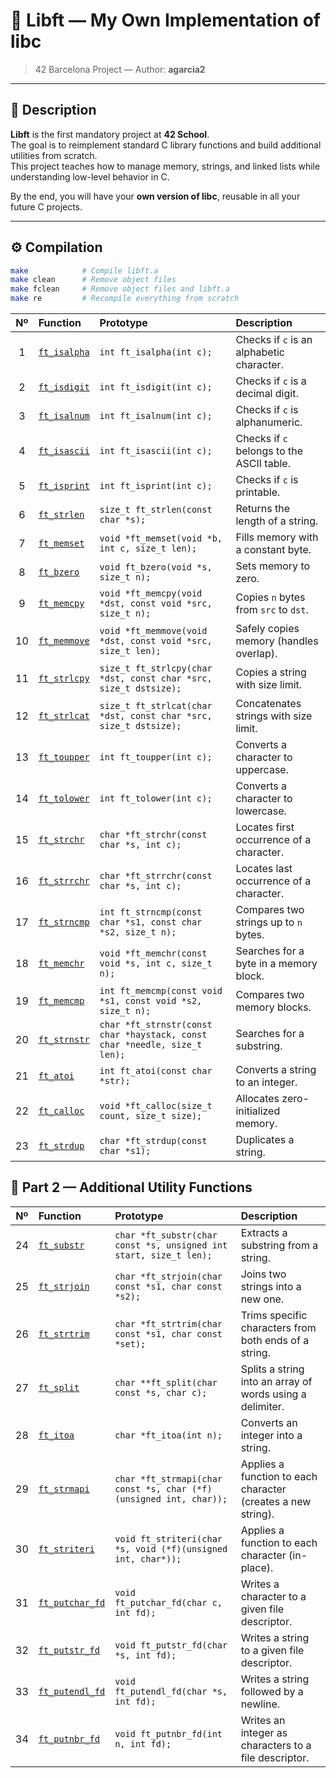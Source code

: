 # 🧠 Libft — My Own Implementation of libc

> 42 Barcelona Project — Author: **agarcia2**

---

## 📖 Description

**Libft** is the first mandatory project at **42 School**.  
The goal is to reimplement standard C library functions and build additional utilities from scratch.  
This project teaches how to manage memory, strings, and linked lists while understanding low-level behavior in C.

By the end, you will have your **own version of libc**, reusable in all your future C projects.

---

## ⚙️ Compilation

```bash
make            # Compile libft.a
make clean      # Remove object files
make fclean     # Remove object files and libft.a
make re         # Recompile everything from scratch
```
| Nº  | Function                                   | Prototype                                           | Description                                      |
|:---:|:--------------------------------------------|:----------------------------------------------------|:-------------------------------------------------|
| 1   | [`ft_isalpha`](./ft_isalpha.c)             | `int ft_isalpha(int c);`                            | Checks if `c` is an alphabetic character.        |
| 2   | [`ft_isdigit`](./ft_isdigit.c)             | `int ft_isdigit(int c);`                            | Checks if `c` is a decimal digit.                |
| 3   | [`ft_isalnum`](./ft_isalnum.c)             | `int ft_isalnum(int c);`                            | Checks if `c` is alphanumeric.                   |
| 4   | [`ft_isascii`](./ft_isascii.c)             | `int ft_isascii(int c);`                            | Checks if `c` belongs to the ASCII table.        |
| 5   | [`ft_isprint`](./ft_isprint.c)             | `int ft_isprint(int c);`                            | Checks if `c` is printable.                      |
| 6   | [`ft_strlen`](./ft_strlen.c)               | `size_t ft_strlen(const char *s);`                  | Returns the length of a string.                  |
| 7   | [`ft_memset`](./ft_memset.c)               | `void *ft_memset(void *b, int c, size_t len);`      | Fills memory with a constant byte.               |
| 8   | [`ft_bzero`](./ft_bzero.c)                 | `void ft_bzero(void *s, size_t n);`                 | Sets memory to zero.                             |
| 9   | [`ft_memcpy`](./ft_memcpy.c)               | `void *ft_memcpy(void *dst, const void *src, size_t n);` | Copies `n` bytes from `src` to `dst`.      |
| 10  | [`ft_memmove`](./ft_memmove.c)             | `void *ft_memmove(void *dst, const void *src, size_t len);` | Safely copies memory (handles overlap). |
| 11  | [`ft_strlcpy`](./ft_strlcpy.c)             | `size_t ft_strlcpy(char *dst, const char *src, size_t dstsize);` | Copies a string with size limit. |
| 12  | [`ft_strlcat`](./ft_strlcat.c)             | `size_t ft_strlcat(char *dst, const char *src, size_t dstsize);` | Concatenates strings with size limit. |
| 13  | [`ft_toupper`](./ft_toupper.c)             | `int ft_toupper(int c);`                            | Converts a character to uppercase.               |
| 14  | [`ft_tolower`](./ft_tolower.c)             | `int ft_tolower(int c);`                            | Converts a character to lowercase.               |
| 15  | [`ft_strchr`](./ft_strchr.c)               | `char *ft_strchr(const char *s, int c);`            | Locates first occurrence of a character.         |
| 16  | [`ft_strrchr`](./ft_strrchr.c)             | `char *ft_strrchr(const char *s, int c);`           | Locates last occurrence of a character.          |
| 17  | [`ft_strncmp`](./ft_strncmp.c)             | `int ft_strncmp(const char *s1, const char *s2, size_t n);` | Compares two strings up to `n` bytes.  |
| 18  | [`ft_memchr`](./ft_memchr.c)               | `void *ft_memchr(const void *s, int c, size_t n);`  | Searches for a byte in a memory block.           |
| 19  | [`ft_memcmp`](./ft_memcmp.c)               | `int ft_memcmp(const void *s1, const void *s2, size_t n);` | Compares two memory blocks.             |
| 20  | [`ft_strnstr`](./ft_strnstr.c)             | `char *ft_strnstr(const char *haystack, const char *needle, size_t len);` | Searches for a substring.             |
| 21  | [`ft_atoi`](./ft_atoi.c)                   | `int ft_atoi(const char *str);`                     | Converts a string to an integer.                 |
| 22  | [`ft_calloc`](./ft_calloc.c)               | `void *ft_calloc(size_t count, size_t size);`       | Allocates zero-initialized memory.               |
| 23  | [`ft_strdup`](./ft_strdup.c)               | `char *ft_strdup(const char *s1);`                  | Duplicates a string.                             |

## 🧮 Part 2 — Additional Utility Functions

| Nº  | Function                                   | Prototype                                                   | Description                                         |
|:---:|:-------------------------------------------|:-------------------------------------------------------------|:----------------------------------------------------|
| 24  | [`ft_substr`](./ft_substr.c)              | `char *ft_substr(char const *s, unsigned int start, size_t len);` | Extracts a substring from a string.                |
| 25  | [`ft_strjoin`](./ft_strjoin.c)            | `char *ft_strjoin(char const *s1, char const *s2);`               | Joins two strings into a new one.                  |
| 26  | [`ft_strtrim`](./ft_strtrim.c)            | `char *ft_strtrim(char const *s1, char const *set);`             | Trims specific characters from both ends of a string. |
| 27  | [`ft_split`](./ft_split.c)                | `char **ft_split(char const *s, char c);`                        | Splits a string into an array of words using a delimiter. |
| 28  | [`ft_itoa`](./ft_itoa.c)                  | `char *ft_itoa(int n);`                                         | Converts an integer into a string.                 |
| 29  | [`ft_strmapi`](./ft_strmapi.c)            | `char *ft_strmapi(char const *s, char (*f)(unsigned int, char));` | Applies a function to each character (creates a new string). |
| 30  | [`ft_striteri`](./ft_striteri.c)          | `void ft_striteri(char *s, void (*f)(unsigned int, char*));`     | Applies a function to each character (in-place).   |
| 31  | [`ft_putchar_fd`](./ft_putchar_fd.c)      | `void ft_putchar_fd(char c, int fd);`                            | Writes a character to a given file descriptor.     |
| 32  | [`ft_putstr_fd`](./ft_putstr_fd.c)        | `void ft_putstr_fd(char *s, int fd);`                            | Writes a string to a given file descriptor.        |
| 33  | [`ft_putendl_fd`](./ft_putendl_fd.c)      | `void ft_putendl_fd(char *s, int fd);`                           | Writes a string followed by a newline.             |
| 34  | [`ft_putnbr_fd`](./ft_putnbr_fd.c)        | `void ft_putnbr_fd(int n, int fd);`                              | Writes an integer as characters to a file descriptor. |
